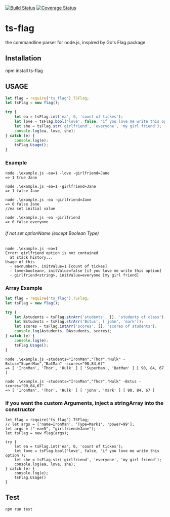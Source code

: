 [![Build Status](https://travis-ci.com/Songsungeun/ts-flag.svg?branch=main)](https://travis-ci.com/Songsungeun/ts-flag)
[![Coverage Status](https://coveralls.io/repos/github/Songsungeun/ts-flag/badge.svg?branch=main)](https://coveralls.io/github/Songsungeun/ts-flag?branch=main)
# ts-flag
the commandline parser for node.js, inspired by Go's Flag package

## Installation
npm install ts-flag

## USAGE
```javascript
let flag = require('ts_flag').TSFlag;
let tsFlag = new flag();

try {
    let ea = tsFlag.int('ea', 0, 'count of tickes');
    let love = tsFlag.bool('love', false, 'if you love me write this option');
    let she = tsFlag.str('girlfriend', 'everyone', 'my girl friend');
    console.log(ea, love, she);
} catch (e) {
    console.log(e);
    tsFlag.Usage();
}

```
### Example
```console
node .\example.js -ea=1 -love -girlfriend=Jane
=> 1 true Jane

node .\example.js -ea=1 -girlfriend=Jane
=> 1 false Jane

node .\example.js -ea -girlfriend=Jane
=> 0 false Jane
//ea set initial value

node .\example.js -ea -girlfriend
=> 0 false everyone
```

###### if not set optionName (except Boolean Type)
```console
node .\example.js -ea=1
Error: girlfriend option is not contained
  at stack history...
Usage of this
  - ea<number>, initValue=1 [count of tickes]
  - love<boolean>, initValue=false [if you love me write this option]
  - girlfriend<string>, initValue=everyone [my girl friend]
```

### Array Example
```javascript
let flag = require('ts_flag').TSFlag;
let tsFlag = new flag();

try {
    let Astudents = tsFlag.strArr('students', [], 'students of class');
    let Bstudents = tsFlag.strArr('Bstus', ['john', 'mark']);
    let scores = tsFlag.intArr('scores', [], 'scores of students');
    console.log(Astudents, BAstudents, scores);
} catch (e) {
    console.log(e);
    tsFlag.Usage();
}
```

```console
node .\example.js -students="IronMan","Thor","Hulk" -Bstus="SuperMan","BatMan" -scores="90,84,67"
=> [ 'IronMan', 'Thor', 'Hulk' ] [ 'SuperMan', 'BatMan' ] [ 90, 84, 67 ]

node .\example.js -students="IronMan","Thor","Hulk" -Bstus -scores="90,84,67"
=> [ 'IronMan', 'Thor', 'Hulk' ] [ 'john', 'mark' ] [ 90, 84, 67 ]
```

### if you want the custom Arguments, inject a stringArray into the constructor
```javasript
let flag = require('ts_flag').TSFlag;
// let args = ['name=IronMan', 'Type=Mark1', 'power=99'];
let args = ["-ea=5", "girlfriend=Jane"];
let tsFlag = new flag(args);

try {
    let ea = tsFlag.int('ea', 0, 'count of tickes');
    let love = tsFlag.bool('love', false, 'if you love me write this option');
    let she = tsFlag.str('girlfriend', 'everyone', 'my girl friend');
    console.log(ea, love, she);
} catch (e) {
    console.log(e);
    tsFlag.Usage()
}

```

## Test 
```sh
npm run test
```
